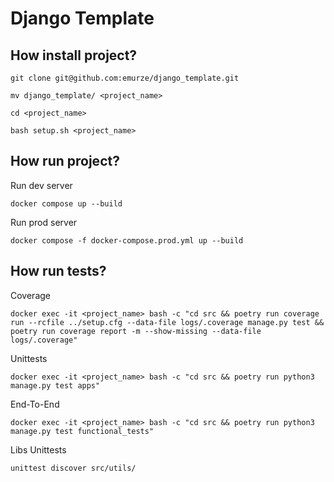 # Django Template

## How install project?

```
git clone git@github.com:emurze/django_template.git
```

```
mv django_template/ <project_name>
```

```
cd <project_name>
```

```
bash setup.sh <project_name>
```


## How run project?

Run dev server

```
docker compose up --build
```

Run prod server

```
docker compose -f docker-compose.prod.yml up --build
```


## How run tests?

Coverage
```
docker exec -it <project_name> bash -c "cd src && poetry run coverage run --rcfile ../setup.cfg --data-file logs/.coverage manage.py test && poetry run coverage report -m --show-missing --data-file logs/.coverage"
```

Unittests
```
docker exec -it <project_name> bash -c "cd src && poetry run python3 manage.py test apps"
```

End-To-End
```
docker exec -it <project_name> bash -c "cd src && poetry run python3 manage.py test functional_tests"
```

Libs Unittests
```
unittest discover src/utils/
```
